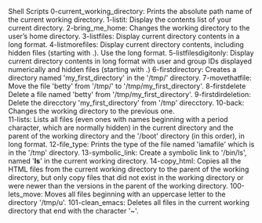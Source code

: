 Shell Scripts
0-current_working_directory:	Prints the absolute path name of the current working directory.
1-listit:	Display the contents list of your current directory.
2-bring_me_home:	Changes the working directory to the user’s home directory.
3-listfiles:	Display current directory contents in a long format.
4-listmorefiles:	Display current directory contents, including hidden files (starting with .). Use the long format.
5-listfilesdigitonly:	Display current directory contents in long format with user and group IDs displayed numerically and hidden files (starting with .)
6-firstdirectory: Creates a directory named 'my_first_directory' in the '/tmp/' directory.
7-movethatfile:	Move the file 'betty' from '/tmp/' to '/tmp/my_first_directory'.
8-firstdelete	 Delete a file named 'betty' from '/tmp/my_first_directory'.
9-firstdirdeletion:	Delete the direcctory 'my_first_directory' from '/tmp' direcctory.
10-back:	Changes the working directory to the previous one.	
11-lists:	Lists all files (even ones with names beginning with a period character, which are normally hidden) in the current directory and the parent of the working directory and the '/boot' directory (in this order), in long format.
12-file_type:	Prints the type of the file named 'iamafile' which is in the '/tmp' directory.
13-symbolic_link:	Create a symbolic link to '/bin/ls', named '__ls__' in the current working directory.
14-copy_html:	Copies all the HTML files from the current working directory to the parent of the working directory, but only copy files that did not exist in the working directory or were newer than the versions in the parent of the working directory.
100-lets_move:	Moves all files beginning with an uppercase letter to the directory '/tmp/u'.
101-clean_emacs:	Deletes all files in the current working directory that end with the character '~'.
